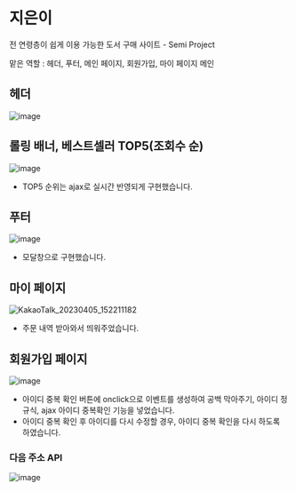 # 지은이
전 연령층이 쉽게 이용 가능한 도서 구매 사이트 - Semi Project

맡은 역할 : 헤더, 푸터, 메인 페이지, 회원가입, 마이 페이지 메인

## 헤더
![image](https://user-images.githubusercontent.com/106478906/229981012-1e87aa85-ea6c-4bc4-a302-258ca7f8d8d4.png)

## 롤링 배너, 베스트셀러 TOP5(조회수 순)
![image](https://user-images.githubusercontent.com/106478906/229981142-cda7b814-a782-46ab-97fb-c8bb2adfc4bd.png)
- TOP5 순위는 ajax로 실시간 반영되게 구현했습니다.

## 푸터
![image](https://user-images.githubusercontent.com/106478906/229982540-82985063-2bcb-4237-8a44-50e8cc9a2f92.png)
- 모달창으로 구현했습니다.

## 마이 페이지
![KakaoTalk_20230405_152211182](https://user-images.githubusercontent.com/106478906/229998429-7ac9d338-7146-424e-93a7-f0ba24c65106.png)
- 주문 내역 받아와서 띄워주었습니다.

## 회원가입 페이지
![image](https://user-images.githubusercontent.com/106478906/229983594-7fca7fc8-9a79-46cb-9caf-e76aae227e7d.png)
- 아이디 중복 확인 버튼에 onclick으로 이벤트를 생성하여 공백 막아주기, 아이디 정규식, ajax 아이디 중복확인 기능을 넣었습니다.
- 아이디 중복 확인 후 아이디를 다시 수정할 경우, 아이디 중복 확인을 다시 하도록 하였습니다.

### 다음 주소 API
![image](https://user-images.githubusercontent.com/106478906/229986700-8201592e-680b-4eb5-8d82-c71386bd66be.png)

